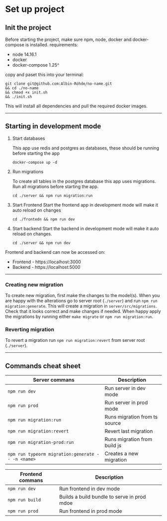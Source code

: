 # Set up project

## Init the project
Before starting the project, make sure npm, node, docker and docker-compose is installed.
requirements:
- node 14.16.1
- docker
- docker-compose 1.25^

copy and paset this into your terminal:
```shell
git clone git@github.com:Albin-Rohde/no-name.git
&& cd ./no-name
&& chmod +x init.sh
&& ./init.sh
```
This will install all dependencies and pull the required docker images.

---
## Starting in development mode
1. Start databases

    This app use redis and postgres as databases, these should be running before starting the app
    ```shell
    docker-compose up -d
    ```
2. Run migrations

    To create all tables in the postgres database this app uses migrations. 
    Run all migrations before starting the app.
    ```shell
    cd ./server && npm run migration:run
    ```
3. Start Frontend
    Start the frontend app in development mode will make it auto reload on changes
    ```shell
    cd ./frontedn && npm run dev
    ```
4. Start backend
    Start the backend in development mode will make it auto reload on changes.
    ```shell
    cd ./server && npm run dev
    ```

Frontend and backend can now be accessed on:
- Frontend - https://localhost:3000
- Backend - https://localhost:5000

---
### Creating new migration
To create new migration, first make the changes to the model(s). When you are happy with the alterations 
go to server root (`./server`) and run `npm run migration:generate`. This will create a migration in `server/src/migrations`. 
Check that it looks correct and make changes if needed. When happy apply the migrations by running either `make migrate` or
`npm run migration:run`.

### Reverting migration
To revert a migration run `npm run migration:revert` from server root (`./server`).

---
## Commands cheat sheet
| Server commans                                    | Description                   |
|---------------------------------------------------|-------------------------------|
| `npm run dev`                                     | Run server in dev mode        |
| `npm run prod`                                    | Run server in prod mode       |
| `npm run migration:run`                           | Runs migration from ts source |
| `npm run migration:revert`                        | Revert last migration         |
| `npm run migration-prod:run`                      | Runs migration from build js  |
| `npm run typeorm migration:generate -- -n <name>` | Creates a new migration       |

| Frontend commans | Description                                 |
|------------------|---------------------------------------------|
| `npm run dev`    | Run frontend in dev mode                    |
| `npm run build`  | Builds a build bundle to serve in prod mdoe |
| `npm run prod`   | Run frontend in prod mode                   |
